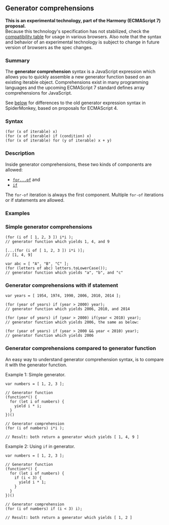 ## Generator comprehensions

**This is an experimental technology, part of the Harmony (ECMAScript 7) proposal.**  
Because this technology's specification has not stabilized, check the [compatibility table][0] for usage in various browsers. Also note that the syntax and behavior of an experimental technology is subject to change in future version of browsers as the spec changes.

### Summary

The **generator comprehension** syntax is a JavaScript expression which allows you to quickly assemble a new generator function based on an existing iterable object. Comprehensions exist in many programming languages and the upcoming ECMAScript 7 standard defines array comprehensions for JavaScript. 

See [below][1] for differences to the old generator expression syntax in SpiderMonkey, based on proposals for ECMAScript 4\.

### Syntax

    (for (x of iterable) x)
    (for (x of iterable) if (condition) x)
    (for (x of iterable) for (y of iterable) x + y)
    

### Description

Inside generator comprehensions, these two kinds of components are allowed:

* [`for...of`][2] and
* [`if`][3]

The `for-of` iteration is always the first component. Multiple `for-of` iterations or if statements are allowed.

### Examples

### Simple generator comprehensions

    (for (i of [ 1, 2, 3 ]) i*i );
    // generator function which yields 1, 4, and 9
    
    [...(for (i of [ 1, 2, 3 ]) i*i )];
    // [1, 4, 9]
    
    var abc = [ "A", "B", "C" ];
    (for (letters of abc) letters.toLowerCase());
    // generator function which yields "a", "b", and "c"
    

### Generator comprehensions with if statement

    var years = [ 1954, 1974, 1990, 2006, 2010, 2014 ];
    
    (for (year of years) if (year > 2000) year);
    // generator function which yields 2006, 2010, and 2014
    
    (for (year of years) if (year > 2000) if(year < 2010) year);
    // generator function which yields 2006, the same as below:
    
    (for (year of years) if (year > 2000 && year < 2010) year);
    // generator function which yields 2006
    

### Generator comprehensions compared to generator function

An easy way to understand generator comprehension syntax, is to compare it with the generator function.

Example 1: Simple generator.

    var numbers = [ 1, 2, 3 ];
    
    // Generator function
    (function*() {
      for (let i of numbers) {
        yield i * i;
      }
    })()
    
    // Generator comprehension
    (for (i of numbers) i*i );
    
    // Result: both return a generator which yields [ 1, 4, 9 ]
    

Example 2: Using `if` in generator.

    var numbers = [ 1, 2, 3 ];
    
    // Generator function
    (function*() {
      for (let i of numbers) {
        if (i < 3) {
          yield i * 1;
        }
      }
    })()
    
    // Generator comprehension
    (for (i of numbers) if (i < 3) i);
    
    // Result: both return a generator which yields [ 1, 2 ]



[0]: #Browser_compatibility
[1]: #Differences_to_the_older_JS1.7.2FJS1.8_comprehensions
[2]: https://developer.mozilla.org/en/docs/Web/JavaScript/Reference/Statements/for...of "The for...of statement creates a loop Iterating over iterable objects (including Array, Map, Set, arguments object and so on), invoking a custom iteration hook with statements to be executed for the value of each distinct property."
[3]: https://developer.mozilla.org/en/docs/Web/JavaScript/Reference/Statements/if...else "The if statement executes a statement if a specified condition is true. If the condition is false, another statement can be executed."